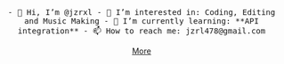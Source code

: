 <p align="center">
<samp>
- 👋 Hi, I’m @jzrxl
- 👀 I’m interested in: Coding, Editing and Music Making
- 🌱 I’m currently learning: **API integration**
- 📫 How to reach me: jzrl478@gmail.com

 <p align="center">
<a href="https://dhjzrl.carrd.co/"> More </a>
   </p>
</samp>
 </p>